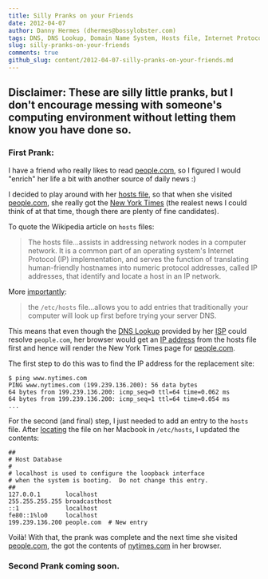 ```yaml
---
title: Silly Pranks on your Friends
date: 2012-04-07
author: Danny Hermes (dhermes@bossylobster.com)
tags: DNS, DNS Lookup, Domain Name System, Hosts file, Internet Protocol, Internet Service Provider, IP Address, ISP, Macbook, nytimes.com, people.com, Practical Joke, Prank, UNIX
slug: silly-pranks-on-your-friends
comments: true
github_slug: content/2012-04-07-silly-pranks-on-your-friends.md
---
```


## Disclaimer: These are silly little pranks, but I don't encourage messing with someone's computing environment without letting them know you have done so.

### First Prank:

I have a friend who really likes to read
[people.com](http://people.com/), so I figured I would "enrich" her life
a bit with another source of daily news :)

I decided to play around with her
[hosts file](http://en.wikipedia.org/wiki/Hosts_(file)#Purpose), so that when
she visited [people.com](http://people.com/), she really got the
[New York Times](http://nytimes.com/) (the realest news I could think of at
that time, though there are plenty of fine candidates).

To quote the Wikipedia article on `hosts` files:

> The hosts file...assists in addressing network nodes in a computer
> network. It is a common part of an operating system's Internet
> Protocol (IP) implementation, and serves the function of translating
> human-friendly hostnames into numeric protocol addresses, called IP
> addresses, that identify and locate a host in an IP network.

More [importantly][source]:

> the `/etc/hosts` file...allows you to add entries that traditionally
> your computer will look up first before trying your server DNS.

This means that even though the
[DNS Lookup](http://en.wikipedia.org/wiki/Domain_Name_System) provided by her
[ISP](http://en.wikipedia.org/wiki/Internet_service_provider) could
resolve `people.com`, her browser would get an
[IP address](http://en.wikipedia.org/wiki/IP_address) from the hosts file
first and hence will render the New York Times page for
[people.com](http://people.com/).

The first step to do this was to find the IP address for the replacement
site:

```
$ ping www.nytimes.com
PING www.nytimes.com (199.239.136.200): 56 data bytes
64 bytes from 199.239.136.200: icmp_seq=0 ttl=64 time=0.062 ms
64 bytes from 199.239.136.200: icmp_seq=1 ttl=64 time=0.054 ms
...
```

For the second (and final) step, I just needed to add an entry to the
`hosts` file. After
[locating](http://en.wikipedia.org/wiki/Hosts_(file)#Location_in_the_file_system)
the file on her Macbook in `/etc/hosts`, I updated the contents:

```
##
# Host Database
#
# localhost is used to configure the loopback interface
# when the system is booting.  Do not change this entry.
##
127.0.0.1       localhost
255.255.255.255 broadcasthost
::1             localhost
fe80::1%lo0     localhost
199.239.136.200 people.com  # New entry
```

Voil&#0224;! With that, the prank was complete and the next time she visited
[people.com](http://people.com/), the got the contents of
[nytimes.com](http://nytimes.com/) in her browser.

### Second Prank coming soon.

[source]: http://www.justincarmony.com/blog/2011/07/27/mac-os-x-lion-etc-hosts-bugs-and-dns-resolution/

